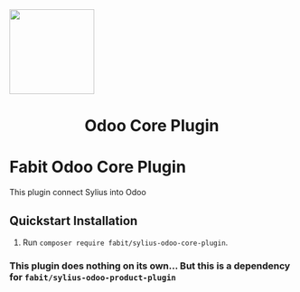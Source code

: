 <img src="https://www.fabitsolutions.in/web/image/website/1/logo/Fab%20IT%20Solutions" data-canonical-src="https://www.fabitsolutions.in/contactus?utm_source=github&utm_medium=referral&utm_campaign=sylius_odoo_core_plugin" width="150" />

<h1 align="center">Odoo Core Plugin</h1>

# Fabit Odoo Core Plugin
This plugin connect Sylius into Odoo

## Quickstart Installation

1. Run `composer require fabit/sylius-odoo-core-plugin`.

### This plugin does nothing on its own... But this is a dependency for `fabit/sylius-odoo-product-plugin`
